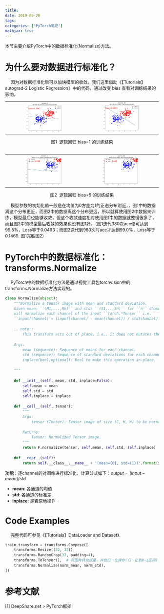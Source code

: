 ```yaml
---
title: 
date: 2019-09-20
tags:
categories: ["PyTorch笔记"]
mathjax: true
---
```

本节主要介绍PyTorch中的数据标准化(Normalize)方法。
<!-- more -->

# 为什么要对数据进行标准化？
&emsp; 因为对数据标准化后可以加快模型的收敛。我们这里借助《【Tutorials】autograd-2 Logistic Regression》中的代码，通过改变 bias 查看对训练结果的影响。

<html>
    <table style="margin-left: auto; margin-right: auto;">
        <tr>
            <td>
                <!--左侧内容-->
                <div align=center>
                <img src="https://github.com/JuneXia/JuneXia.github.io/raw/hexo/source/images/ml/autograd_logistic_regression2.jpg" width = 50% height = 50% />
                </div>
            </td>
            <td>
                <!--右侧内容-->
                <div align=center>
                <img src="https://github.com/JuneXia/JuneXia.github.io/raw/hexo/source/images/ml/autograd_logistic_regression3.jpg" width = 50% height = 50% />
                </div>
            </td>
        </tr>
    </table>
    <center>图1 &nbsp;逻辑回归 bias=1 的训练结果</center>
</html>

<br>

<html>
    <table style="margin-left: auto; margin-right: auto;">
        <tr>
            <td>
                <!--左侧内容-->
                <div align=center>
                <img src="https://github.com/JuneXia/JuneXia.github.io/raw/hexo/source/images/ml/transforms_normalize1.jpg" width = 50% height = 50% />
                </div>
            </td>
            <td>
                <!--右侧内容-->
                <div align=center>
                <img src="https://github.com/JuneXia/JuneXia.github.io/raw/hexo/source/images/ml/transforms_normalize2.jpg" width = 50% height = 50% />
                </div>
            </td>
        </tr>
    </table>
    <center>图2 &nbsp;逻辑回归 bias=5 的训练结果</center>
</html>

&emsp; 模型参数的初始化值一般是在均值为0方差为1的正态分布附近，，图1中的数据离这个分布更近，而图2中的数据离这个分布更远，所以就算使用图2中数据来训练，模型最后也能够收敛，但这个收敛速度相对使用图1中的数据就要慢很多了，而且图2中的模型最后收敛的效果也没有图1好。（图1迭代380次acc便可达到99.5%，Loss等于0.0493；而图2迭代到980次时acc才达到99.0%，Loss等于0.1469. 图1完胜图2）


# PyTorch中的数据标准化：transforms.Normalize
&emsp; PyTorch中的数据标准化方法是通过视觉工具包torchvision中的transforms.Normalize方法实现的。

```python
class Normalize(object):
    """Normalize a tensor image with mean and standard deviation.
    Given mean: ``(M1,...,Mn)`` and std: ``(S1,..,Sn)`` for ``n`` channels, this transform
    will normalize each channel of the input ``torch.*Tensor`` i.e.
    ``input[channel] = (input[channel] - mean[channel]) / std[channel]``

    .. note::
        This transform acts out of place, i.e., it does not mutates the input tensor.

    Args:
        mean (sequence): Sequence of means for each channel.
        std (sequence): Sequence of standard deviations for each channel.
        inplace(bool,optional): Bool to make this operation in-place.

    """

    def __init__(self, mean, std, inplace=False):
        self.mean = mean
        self.std = std
        self.inplace = inplace

    def __call__(self, tensor):
        """
        Args:
            tensor (Tensor): Tensor image of size (C, H, W) to be normalized.

        Returns:
            Tensor: Normalized Tensor image.
        """
        return F.normalize(tensor, self.mean, self.std, self.inplace)

    def __repr__(self):
        return self.__class__.__name__ + '(mean={0}, std={1})'.format(self.mean, self.std)
```

**功能**：逐channel的对图像进行标准化，计算公式如下：$output = (input - mean) / std$

- **mean**: 各通道的均值
- **std**: 各通道的标准差
- **inplace**: 是否原地操作


# Code Examples
&emsp; 完整代码可参见《【Tutorials】DataLoader and Dataset》.

```python
train_transform = transforms.Compose([
    transforms.Resize((32, 32)),
    transforms.RandomCrop(32, padding=4),
    transforms.ToTensor(),  # 将图片转为张量，并做归一化操作(归一化到0~1区间)
    transforms.Normalize(norm_mean, norm_std),
])
```


# 参考文献
[1] DeepShare.net > PyTorch框架
